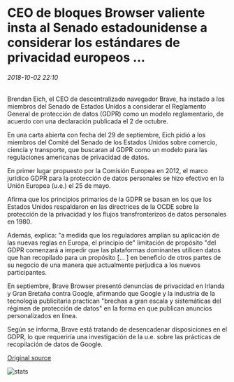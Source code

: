 # CEO de bloques Browser valiente insta al Senado estadounidense a considerar los estándares de privacidad europeos ...

###### 2018-10-02 22:10

Brendan Eich, el CEO de descentralizado navegador Brave, ha instado a los miembros del Senado de Estados Unidos a considerar el Reglamento General de protección de datos (GDPR) como un modelo reglamentario, de acuerdo con una declaración publicada el 2 de octubre.

En una carta abierta con fecha del 29 de septiembre, Eich pidió a los miembros del Comité del Senado de los Estados Unidos sobre comercio, ciencia y transporte, que buscaran al GDPR como un modelo para las regulaciones americanas de privacidad de datos.

En primer lugar propuesto por la Comisión Europea en 2012, el marco jurídico GDPR para la protección de datos personales se hizo efectivo en la Unión Europea (u.e.) el 25 de mayo.

Afirma que los principios primarios de la GDPR se basan en los que los Estados Unidos respaldaron en las directrices de la OCDE sobre la protección de la privacidad y los flujos transfronterizos de datos personales en 1980.

Además, explica: "a medida que los reguladores amplían su aplicación de las nuevas reglas en Europa, el principio de" limitación de propósito "del GDPR comenzará a impedir que las plataformas dominantes utilicen datos que han recopilado para un propósito [... \] en beneficio de otros partes de su negocio de una manera que actualmente perjudica a los nuevos participantes.

En septiembre, Brave Browser presentó denuncias de privacidad en Irlanda y Gran Bretaña contra Google, afirmando que Google y la industria de la tecnología publicitaria practican "brechas a gran escala y sistemáticas del régimen de protección de datos" en la forma en que publican anuncios personalizados en línea.

Según se informa, Brave está tratando de desencadenar disposiciones en el GDPR, lo que requeriría una investigación de la u.e. sobre las prácticas de recopilación de datos de Google.

[Original source](https://cointelegraph.com/news/ceo-of-blockchain-browser-brave-urges-us-senate-to-consider-european-privacy-standards)

![stats](https://c.statcounter.com/11760860/0/a89fa40b/1/ "stats")